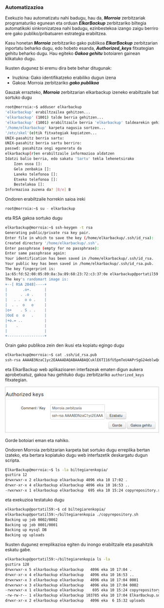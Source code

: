 ### Automatizazioa

Exekuzio hau automatizatu nahi badugu, hau da, ***Morroia*** zerbitzariak programaturiko egunean eta orduan ***ElkarBackup*** zerbitzariko biltegia automatikoki sinkronizatzea nahi badugu, ezinbestekoa izango zaigu berriro ere gako publiko/pribatuaren estrategia erabiltzea.

Kasu honetan ***Morroia*** zerbitzariko gako publikoa ***ElkarBackup*** zerbitzarian inportatu beharko dugu, edo hobeto esanda, ***Authorized_keys*** fitxategian gehitu beharko dugu. Hau egiteko ***Gakoa gehitu*** botoiaren gainean klikatuko dugu.

Ikusten dugunez bi eremu dira bete behar ditugunak:

- Iruzkina: Gako identifikatzeko erabiliko dugun izena
- Gakoa: Morroia zerbitzariko ***gako publikoa***

Gauzak errazteko, ***Morroia*** zerbitzarian elkarbackup izeneko erabiltzaile bat sortuko dugu

```bash
root@morroia:~$ adduser elkarbackup
'elkarbackup' erabiltzailea gehitzen...
'elkarbackup' (1001) talde berria gehitzen...
'elkarbackup' (1001) erabiltzaile berria 'elkarbackup' taldearekin gehitzen...
'/home/elkarbackup' karpeta nagusia sortzen...
'/etc/skel'(e)tik fitxategiak kopiatzen...
UNIX-pasahitz berria sartu:
UNIX-pasahitz berria sartu berriro:
passwd: pasahitza ongi eguneratu da
elkarbackup(r)en erabiltzaile informazioa aldatzen
Idatzi balio berria, edo sakatu 'Sartu' tekla lehenetsirako
	Izen osoa []:
	Gela zenbakia []:
	Laneko telefonoa []:
	Etxeko telefonoa []:
	Bestelakoa []:
Informazioa zuzena da? [B/e] B
```

Ondoren erabiltzaile horrekin saioa ireki

```bash
root@morroia:~$ su - elkarbackup
```

eta RSA gakoa sortuko dugu

```bash
elkarbackup@morroia:~$ ssh-keygen -t rsa
Generating public/private rsa key pair.
Enter file in which to save the key (/home/elkarbackup/.ssh/id_rsa):
Created directory '/home/elkarbackup/.ssh'.
Enter passphrase (empty for no passphrase):
Enter same passphrase again:
Your identification has been saved in /home/elkarbackup/.ssh/id_rsa.
Your public key has been saved in /home/elkarbackup/.ssh/id_rsa.pub.
The key fingerprint is:
1a:65:fd:52:08:05:89:8a:3a:89:68:23:72:c3:37:0e elkarbackup@portatil59
The key's randomart image is:
+--[ RSA 2048]----+
|       .o+.      |
|      . .o .     |
|   . .  o o .    |
|  . .  o   o     |
|o+    . S . .    |
|OoE o  o   .     |
|+o.= ..          |
|    .            |
|                 |
+-----------------+
```


Orain gako publikoa zein den ikusi eta kopiatu egingo dugu

```bash
elkarbackup@morroia:~$ cat .ssh/id_rsa.pub
ssh-rsa AAAAB3NzaC1yc2EAAAADAQABAAABAQCuklE6TI16fU5pmTeU4APrSgG24eblwQdnHNtntUIIRSyAkAemPil2GDpufXgPKqT+FQV02z4JiaoTMMhQpsGqS/Shz/KE/MA7pm8k9v6qnFKVpY6HXZZyvgYhH+Yy6FxxDk+QGQqQMnabzmanyxcBBdQ3ZdluYbwT5kdlgAJR8eTlN/M08hrKKeQGbEVXP3GCPWYsiDV2p6VgRgkPzCSWUgMP63668ZAoNq8mlhW8RF+BEYDF9TPh7PJaEhc+Ea5LiiggD/E2lqQmFGYTqbjELKT4b97y6nDj+2UIG0pvqZ/dN0ZMdsCMX577e8ppkafMqgwGT3D7Af4gD9KninL3 ElkarBackup@morroia
```


eta ElkarBackup  web aplikazioaren interfazeak ematen digun aukera aprobetxatuz, gakoa hau gehituko dugu zerbitzariko `authorized_keys` fitxategian.

![Bezeroak eta Lanak](../assets/parametroak9.png)

Gorde botoiari eman eta nahiko.

Ondoren Morroia zerbitzarian karpeta bat sortuko dugu erreplika bertan izateko, eta bertara kopiatuko dugu web interfazetik deskargatu dugun scripta.

```bash
ElkarBackup@morroia:~$ ls -la biltegiarenkopia/
guztira 12
drwxrwxr-x 2 elkarbackup elkarbackup 4096 eka 10 17:02 .
drwxr-xr-x 4 elkarbackup elkarbackup 4096 eka 10 16:53 ..
-rwxrwxr-x 1 elkarbackup elkarbackup  695 eka 10 15:24 copyrepository.sh
```

eta exekuzioa testatuko dugu

```bash
elkarbackup@portatil59:~$ cd biltegiarenkopia/
elkarbackup@portatil59:~/biltegiarenkopia ./copyrepository.sh
Backing up job 0002/0002
Backing up job 0001/0001
Backing up mysql DB
Backing up uploads
```

Ikusten dugunez erreplikazioa egiten du inongo erabiltzaile eta pasahitzik eskatu gabe.

```bash
elkarbackup@portatil59:~/biltegiarenkopia ls -la
guztira 128
drwxrwxr-x 5 elkarbackup elkarbackup   4096 eka 10 17:04 .
drwxr-xr-x 4 elkarbackup elkarbackup   4096 eka 10 16:53 ..
drwxrwxr-x 3 elkarbackup elkarbackup   4096 eka 10 17:04 0001
drwxrwxr-x 3 elkarbackup elkarbackup   4096 eka 10 17:04 0002
-rwxrwxr-x 1 elkarbackup elkarbackup    695 eka 10 15:24 copyrepository.sh
-rw-rw-r-- 1 elkarbackup elkarbackup 103785 eka 10 17:04 ElkarBackup.sql
drwxr-xr-x 2 elkarbackup elkarbackup   4096 eka  6 15:32 uploads
```


